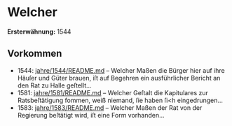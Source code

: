 # Welcher

**Ersterwähnung:** 1544

## Vorkommen
- 1544: [jahre/1544/README.md](../jahre/1544/README.md) – Welcher Maßen die Bürger hier auf ihre Häuſer und
Güter brauen, iſt auf Begehren ein ausführlicher Bericht
an den Rat zu Halle geſtellt...
- 1581: [jahre/1581/README.md](../jahre/1581/README.md) – Welcher Geſtalt die Kapitulares zur Ratsbeſtätigung
fommen, weiß niemand, ſie haben ſi<h eingedrungen...
- 1583: [jahre/1583/README.md](../jahre/1583/README.md) – Welcher Maßen der Rat von der Regierung beſtätigt
wird, iſt eine Form vorhanden...
